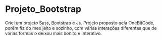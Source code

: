 # Projeto_Bootstrap
 Criei um projeto Sass, Bootstrap e Js. Projeto proposto pela OneBitCode, porém fiz do meu jeito e sozinho, com várias interações diferentes que de várias formas o deixou mais bonito e interativo.
